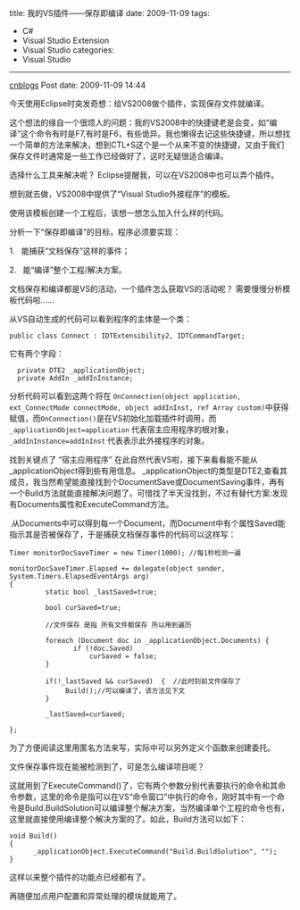 title: 我的VS插件——保存即编译
date: 2009-11-09
tags:
  - C#
  - Visual Studio Extension
  - Visual Studio
categories:
  - Visual Studio
---

[cnblogs](http://www.cnblogs.com/pcy0/archive/2009/11/09/vsAddin-SaveToBuild.html) Post date: 2009-11-09 14:44

今天使用Eclipse时突发奇想：给VS2008做个插件，实现保存文件就编译。

<!-- more -->

这个想法的缘自一个很烦人的问题：我的VS2008中的快捷键老是会变，如“编译”这个命令有时是F7,有时是F6，有些诡异。我也懒得去记这些快捷键，所以想找一个简单的方法来解决，想到CTL+S这个是一个从来不变的快捷键，又由于我们保存文件时通常是一些工作已经做好了，这时无疑很适合编译。

选择什么工具来解决呢？ Eclipse提醒我，可以在VS2008中也可以弄个插件。

想到就去做，VS2008中提供了“Visual Studio外接程序”的模板。

使用该模板创建一个工程后，该想一想怎么加入什么样的代码。

分析一下“保存即编译”的目标，程序必须要实现：

1.   能捕获“文档保存”这样的事件；

2.   能“编译”整个工程/解决方案。

文档保存和编译都是VS的活动，一个插件怎么获取VS的活动呢？ 需要慢慢分析模板代码啦……

从VS自动生成的代码可以看到程序的主体是一个类：
```
public class Connect : IDTExtensibility2, IDTCommandTarget;
```

它有两个字段：
```
  private DTE2 _applicationObject;
  private AddIn _addInInstance;
```
分析代码可以看到这两个将在 `OnConnection(object application, ext_ConnectMode connectMode, object addInInst, ref Array custom)`中获得赋值，而`OnConnection()`是在VS初始化加载插件时调用，而 `_applicationObject=application` 代表宿主应用程序的根对象，`_addInInstance=addInInst` 代表表示此外接程序的对象。


找到关键点了 “宿主应用程序” 在此自然代表VS啦，接下来看看能不能从_applicationObject得到些有用信息。 _applicationObject的类型是DTE2,查看其成员，我当然希望能直接找到个DocumentSave或DocumentSaving事件，再有一个Build方法就能直接解决问题了。可惜找了半天没找到，不过有替代方案:发现有Documents属性和ExecuteCommand方法。

 从Documents中可以得到每一个Document，而Document中有个属性Saved能指示其是否被保存了，于是捕获文档保存事件的代码可以这样写：

```
Timer monitorDocSaveTimer = new Timer(1000); //每1秒检测一遍

monitorDocSaveTimer.Elapsed += delegate(object sender, System.Timers.ElapsedEventArgs arg)
{
         static bool _lastSaved=true;

         bool curSaved=true;

         //文件保存 是指 所有文件都保存 所以用到遍历

         foreach (Document doc in _applicationObject.Documents) { 
                if (!doc.Saved)
					curSaved = false;
         }

         if(!_lastSaved && curSaved)  {  //此时刻前文件保存了
              Build();//可以编译了，该方法见下文
         }

         _lastSaved=curSaved;

};
```

为了方便阅读这里用匿名方法来写，实际中可以另外定义个函数来创建委托。

文件保存事件现在能被检测到了，可是怎么编译项目呢？

这就用到了ExecuteCommand()了，它有两个参数分别代表要执行的命令和其命令参数，这里的命令是指可以在VS“命令窗口”中执行的命令，刚好其中有一个命令是Build.BuildSolution可以编译整个解决方案，当然编译单个工程的命令也有，这里就直接使用编译整个解决方案的了。如此，Build方法可以如下：

```
void Build()
{
      _applicationObject.ExecuteCommand("Build.BuildSolution", "");
}
```

这样以来整个插件的功能点已经都有了。

再随便加点用户配置和异常处理的模块就能用了。

 

 

 
